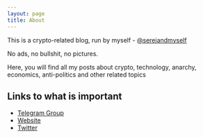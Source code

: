 ```yaml
---
layout: page
title: About
---
```


This is a crypto-related blog, run by myself - [@serejandmyself](https://github.com/serejandmyself)

No ads, no bullshit, no pictures. 

Here, you will find all my posts about crypto, technology, anarchy, economics, anti-politics and other related topics

## Links to what is important

- [Telegram Group](https://t.me/blocksult)
- [Website](https://blocksult.com/)
- [Twitter](https://twitter.com/sergeys1234)
